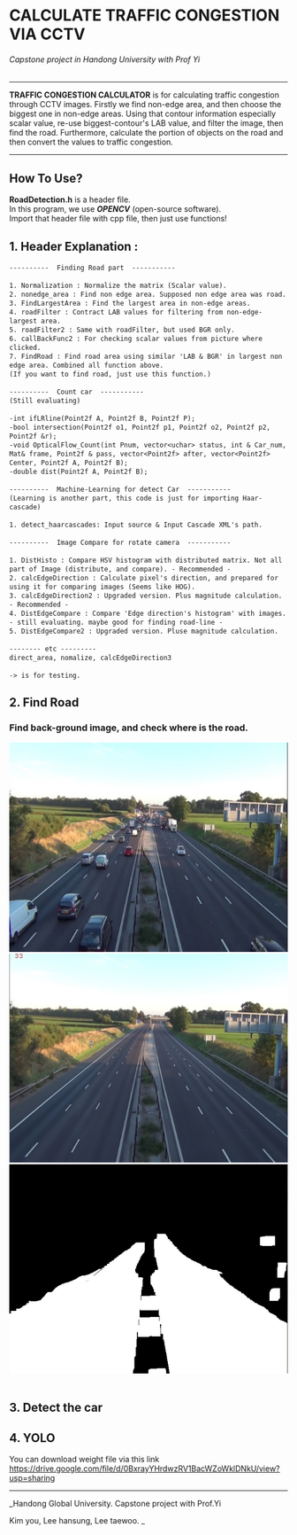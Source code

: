 # CALCULATE TRAFFIC CONGESTION VIA CCTV
###### Capstone project in Handong University with Prof Yi

- - - -  

**TRAFFIC CONGESTION CALCULATOR** is for calculating traffic congestion through CCTV images. Firstly we find non-edge area, and then choose the biggest one in non-edge areas. Using that contour information especially scalar value, re-use biggest-contour's LAB value, and filter the image, then find the road. Furthermore, calculate the portion of objects on the road and then convert the values to traffic congestion.

- - - -

## How To Use?

__RoadDetection.h__ is a header file.  
In this program, we use ***OPENCV*** (open-source software).   
Import that header file with cpp file, then just use functions!  


## 1. Header Explanation :

```
----------  Finding Road part  -----------

1. Normalization : Normalize the matrix (Scalar value).
2. nonedge_area : Find non edge area. Supposed non edge area was road.
3. FindLargestArea : Find the largest area in non-edge areas.
4. roadFilter : Contract LAB values for filtering from non-edge-largest area.
5. roadFilter2 : Same with roadFilter, but used BGR only.
6. callBackFunc2 : For checking scalar values from picture where clicked.
7. FindRoad : Find road area using similar 'LAB & BGR' in largest non edge area. Combined all function above.
(If you want to find road, just use this function.)

----------  Count car  -----------
(Still evaluating)

-int ifLRline(Point2f A, Point2f B, Point2f P);
-bool intersection(Point2f o1, Point2f p1, Point2f o2, Point2f p2, Point2f &r);
-void OpticalFlow_Count(int Pnum, vector<uchar> status, int & Car_num, Mat& frame, Point2f & pass, vector<Point2f> after, vector<Point2f> Center, Point2f A, Point2f B);
-double dist(Point2f A, Point2f B);

----------  Machine-Learning for detect Car  -----------
(Learning is another part, this code is just for importing Haar-cascade)

1. detect_haarcascades: Input source & Input Cascade XML's path.

----------  Image Compare for rotate camera  -----------

1. DistHisto : Compare HSV histogram with distributed matrix. Not all part of Image (distribute, and compare). - Recommended -
2. calcEdgeDirection : Calculate pixel's direction, and prepared for using it for comparing images (Seems like HOG).
3. calcEdgeDirection2 : Upgraded version. Plus magnitude calculation. - Recommended - 
4. DistEdgeCompare : Compare 'Edge direction's histogram' with images. - still evaluating. maybe good for finding road-line -
5. DistEdgeCompare2 : Upgraded version. Pluse magnitude calculation.

-------- etc ---------
direct_area, nomalize, calcEdgeDirection3

-> is for testing.

```   
## 2. Find Road
### Find back-ground image, and check where is the road.
![Original](Image/Original.jpg) ![Background](Image/Background.jpg) ![Road](Image/Road_mask.jpg)   

## 3. Detect the car




## 4. YOLO
You can download weight file via this link https://drive.google.com/file/d/0BxrayYHrdwzRV1BacWZoWklDNkU/view?usp=sharing
  
- - - - 

 
_Handong Global University. Capstone project with Prof.Yi  

Kim you, Lee hansung, Lee taewoo.
_
